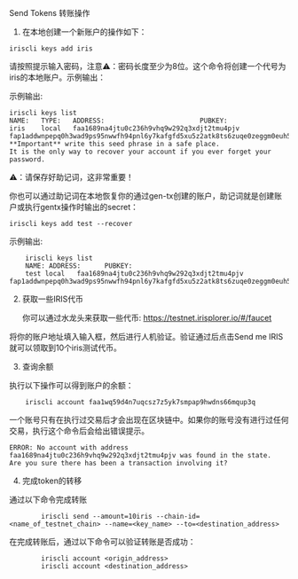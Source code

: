 Send Tokens 转账操作

1. 在本地创建一个新账户的操作如下：
```
iriscli keys add iris 
```

请按照提示输入密码，注意⚠️：密码长度至少为8位。这个命令将创建一个代号为iris的本地账户。示例输出：

示例输出:
```
iriscli keys list
NAME:   TYPE:   ADDRESS:                        PUBKEY:
iris    local   faa1689na4jtu0c236h9vhq9w292q3xdjt2tmu4pjv  fap1addwnpepq0h3wad9ps95nwwfh94pnl6y7kafgfd5xu5z2atk8ts6zuqe0zeggm0euh5
**Important** write this seed phrase in a safe place.
It is the only way to recover your account if you ever forget your password.
```
⚠️：请保存好助记词，这非常重要！

你也可以通过助记词在本地恢复你的通过gen-tx创建的账户，助记词就是创建账户或执行gentx操作时输出的secret：
```
iriscli keys add test --recover
```
示例输出:
```
    iriscli keys list
    NAME: ADDRESS:      PUBKEY:
    test local   faa1689na4jtu0c236h9vhq9w292q3xdjt2tmu4pjv  fap1addwnpepq0h3wad9ps95nwwfh94pnl6y7kafgfd5xu5z2atk8ts6zuqe0zeggm0euh5
```

2. 获取一些IRIS代币
   
   你可以通过水龙头来获取一些代币: https://testnet.irisplorer.io/#/faucet

将你的账户地址填入输入框，然后进行人机验证。验证通过后点击Send me IRIS就可以领取到10个iris测试代币。

3. 查询余额

执行以下操作可以得到账户的余额：

```
    iriscli account faa1wq59d4n7uqcsz7z5yk7smpap9hwdns66mqup3q
```

一个账号只有在执行过交易后才会出现在区块链中。如果你的账号没有进行过任何交易，执行这个命令后会给出错误提示。

```
ERROR: No account with address faa1689na4jtu0c236h9vhq9w292q3xdjt2tmu4pjv was found in the state.
Are you sure there has been a transaction involving it?
```

4. 完成token的转移


通过以下命令完成转账

```
        iriscli send --amount=10iris --chain-id=<name_of_testnet_chain> --name=<key_name> --to=<destination_address>
```

在完成转账后，通过以下命令可以验证转账是否成功：

```
        iriscli account <origin_address>
        iriscli account <destination_address>
```